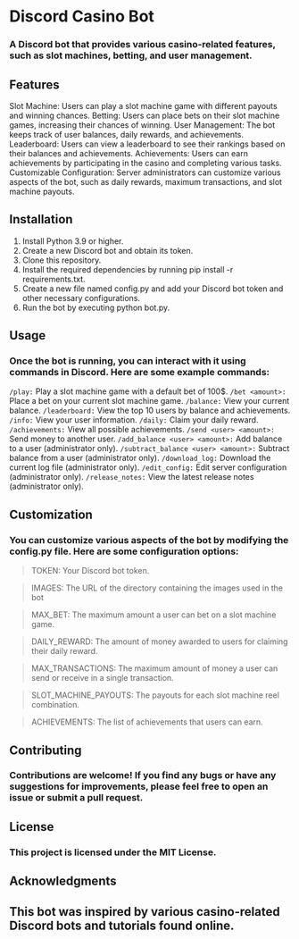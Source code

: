 # Discord Casino Bot

### A Discord bot that provides various casino-related features, such as slot machines, betting, and user management.

## Features

Slot Machine: Users can play a slot machine game with different payouts and winning chances.
Betting: Users can place bets on their slot machine games, increasing their chances of winning.
User Management: The bot keeps track of user balances, daily rewards, and achievements.
Leaderboard: Users can view a leaderboard to see their rankings based on their balances and achievements.
Achievements: Users can earn achievements by participating in the casino and completing various tasks.
Customizable Configuration: Server administrators can customize various aspects of the bot, such as daily rewards, maximum transactions, and slot machine payouts.

## Installation

1.  Install Python 3.9 or higher.
2.  Create a new Discord bot and obtain its token.
3.  Clone this repository.
4.  Install the required dependencies by running pip install -r requirements.txt.
5.  Create a new file named config.py and add your Discord bot token and other necessary configurations.
6.  Run the bot by executing python bot.py.

## Usage

### Once the bot is running, you can interact with it using commands in Discord. Here are some example commands:

`/play:` Play a slot machine game with a default bet of 100$.
`/bet <amount>:` Place a bet on your current slot machine game.
`/balance:` View your current balance.
`/leaderboard:` View the top 10 users by balance and achievements.
`/info:` View your user information.
`/daily:` Claim your daily reward.
`/achievements:` View all possible achievements.
`/send <user> <amount>:` Send money to another user.
`/add_balance <user> <amount>:` Add balance to a user (administrator only).
`/subtract_balance <user> <amount>:` Subtract balance from a user (administrator only).
`/download_log:` Download the current log file (administrator only).
`/edit_config:` Edit server configuration (administrator only).
`/release_notes:` View the latest release notes (administrator only).

## Customization

### You can customize various aspects of the bot by modifying the config.py file. Here are some configuration options:

> TOKEN: Your Discord bot token.

> IMAGES: The URL of the directory containing the images used in the bot

> MAX_BET: The maximum amount a user can bet on a slot machine game.

> DAILY_REWARD: The amount of money awarded to users for claiming their daily reward.

> MAX_TRANSACTIONS: The maximum amount of money a user can send or receive in a single transaction.

> SLOT_MACHINE_PAYOUTS: The payouts for each slot machine reel combination.

> ACHIEVEMENTS: The list of achievements that users can earn.

## Contributing

### Contributions are welcome! If you find any bugs or have any suggestions for improvements, please feel free to open an issue or submit a pull request.

## License

### This project is licensed under the MIT License.

## Acknowledgments

## This bot was inspired by various casino-related Discord bots and tutorials found online.
